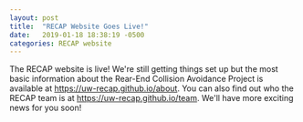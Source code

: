 ```yaml
---
layout: post
title:  "RECAP Website Goes Live!"
date:   2019-01-18 18:38:19 -0500
categories: RECAP website
---
```

The RECAP website is live! We're still getting things set up but the most basic information about the Rear-End Collision Avoidance Project is available at <https://uw-recap.github.io/about>. You can also find out who the RECAP team is at <https://uw-recap.github.io/team>. We'll have more exciting news for you soon!
